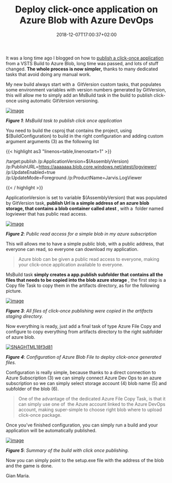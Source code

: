 ﻿---
title: "Deploy click-once application on Azure Blob with Azure DevOps"
description: ""
date: 2018-12-07T17:00:37+02:00
draft: false
tags: [build,ClickOnce]
categories: [Azure DevOps,DevOps]
---
It was a long time ago I blogged on how to [publish a click-once application](http://www.codewrecks.com/blog/index.php/2015/12/30/rename-xmlrpc-php-on-your-wordpress-installation-2/) from a VSTS Build to Azure Blob, long time was passed, and lots of stuff changed.  **The whole process is now simpler,** thanks to many dedicated tasks that avoid doing any manual work.

My new build always start with a  GitVersion custom tasks, that populates some environment variables with version numbers generated by GitVersion, this will allow me to simply add an MsBuild task in the build to publish click-once using automatic GitVersion versioning.

[![image](https://www.codewrecks.com/blog/wp-content/uploads/2018/12/image_thumb.png "image")](https://www.codewrecks.com/blog/wp-content/uploads/2018/12/image.png)

 ***Figure 1***: *MsBuild task to publish click once application*

You need to build the csproj that contains the project, using $(BuildConfiguration) to build in the right configuration and adding custom argument arguments (3) as the following list

{{< highlight as3 "linenos=table,linenostart=1" >}}


/target:publish 
/p:ApplicationVersion=$(AssemblyVersion)  
/p:PublishURL=https://aaaaaaa.blob.core.windows.net/atest/logviewer/  
/p:UpdateEnabled=true  
/p:UpdateMode=Foreground 
/p:ProductName=Jarvis.LogViewer 

{{< / highlight >}}

ApplicationVersion is set to variable $(AssemblyVersion) that was populated by GitVersion task,  **publish Url is a simple address of an azure blob storage, that contains a blob container called atest** , with a  folder named logviewer that has public read access.

[![image](https://www.codewrecks.com/blog/wp-content/uploads/2018/12/image_thumb-1.png "image")](https://www.codewrecks.com/blog/wp-content/uploads/2018/12/image-1.png)

 ***Figure 2***: *Public read access for a simple blob in my azure subscription*

This will allows me to have a simple public blob, with a public address, that everyone can read, so everyone can download my application.

> Azure blob can be given a public read access to everyone, making your click-once application available to everyone.

MsBuild task **simply creates a app.publish subfolder that contains all the files that needs to be copied into the blob azure storage** , the first step is a Copy file Task to copy them in the artifacts directory, as for the following picture.

[![image](https://www.codewrecks.com/blog/wp-content/uploads/2018/12/image_thumb-2.png "image")](https://www.codewrecks.com/blog/wp-content/uploads/2018/12/image-2.png)

 ***Figure 3***: *All files of click-once publishing were copied in the artifacts staging directory.*

Now everything is ready, just add a final task of type Azure File Copy and configure to copy everything from artifacts directory to the right subfolder of azure blob.

[![SNAGHTML18f3d81](https://www.codewrecks.com/blog/wp-content/uploads/2018/12/SNAGHTML18f3d81_thumb.png "SNAGHTML18f3d81")](https://www.codewrecks.com/blog/wp-content/uploads/2018/12/SNAGHTML18f3d81.png)

 ***Figure 4***: *Configuration of Azure Blob File to deploy click-once generated files.*

Configuration is really simple, because thanks to a direct connection to Azure Subscription (3) we can simply connect Azure Dev Ops to an azure subscription so we can simply select storage account (4) blob name (5) and subfolder of the blob (6).

> One of the advantage of the dedicated Azure File Copy Task, is that it can simply use one of  the Azure account linked to the Azure DevOps account, making super-simple to choose right blob where to upload click-once package.

Once you’ve finished configuration, you can simply run a build and your application will be automatically published.

[![image](https://www.codewrecks.com/blog/wp-content/uploads/2018/12/image_thumb-3.png "image")](https://www.codewrecks.com/blog/wp-content/uploads/2018/12/image-3.png)

 ***Figure 5***: *Summary of the build with click once publishing.*

Now you can simply point to the setup.exe file with the address of the blob and the game is done.

Gian Maria.
